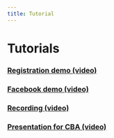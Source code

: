 ```yaml
---
title: Tutorial
---
```


# Tutorials

### [Registration demo (video)](/node/26) 
### [Facebook demo (video)](/facebook-demo) 
### [Recording (video)](/video-demo1) 
### [Presentation for CBA (video)](/video-presenation)